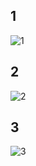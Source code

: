 ## 1 ##
![1](https://user-images.githubusercontent.com/88678440/162901493-99c0a0cf-6ac7-4162-b1d4-9e4012f4a2e7.JPG)
## 2 ##
![2](https://user-images.githubusercontent.com/88678440/162901525-98d36fec-b140-420b-8ea9-ca2ab19acd2e.JPG)
## 3 ##
![3](https://user-images.githubusercontent.com/88678440/162901552-8b8cb202-da41-444e-9cbb-ed8a9aaf7aa2.JPG)
